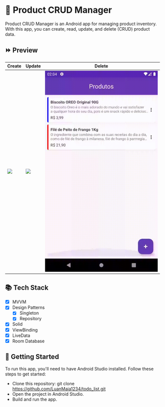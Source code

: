 # 🛒 Product CRUD Manager

Product CRUD Manager is an Android app for managing product inventory. With this app, you can create, read, update, and delete (CRUD) product data.

## ⏩ Preview

Create  | Update | Delete
------------- | ------------- | -------------
![](https://github.com/LuanMaia1234/product_crud/blob/main/assets/preview/create.gif?raw=true) | ![](https://github.com/LuanMaia1234/product_crud/blob/main/assets/preview/update.gif?raw=true) | ![](https://github.com/LuanMaia1234/product_crud/blob/main/assets/preview/delete.gif?raw=true)

## 📚 Tech Stack

- [X] MVVM
- [X] Design Patterns
    - [X] Singleton
    - [X] Repository 
- [X] Solid
- [X] ViewBinding
- [X] LiveData
- [X] Room Database

## 🚀 Getting Started

To run this app, you'll need to have Android Studio installed. Follow these steps to get started:

 - Clone this repository: git clone https://github.com/LuanMaia1234/todo_list.git
 - Open the project in Android Studio.
 - Build and run the app.
